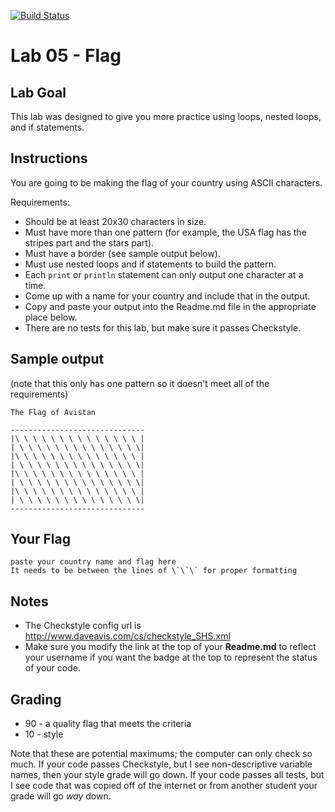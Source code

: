[![Build Status](https://travis-ci.com/StratfordHS-CS2/lab-05-flag-username.svg)](https://travis-ci.com/StratfordHS-CS2/lab-05-flag-username)

# Lab 05 - Flag

## Lab Goal
This lab was designed to give you more practice using loops, nested loops, and if statements.

## Instructions
You are going to be making the flag of your country using ASCII characters.

Requirements:
* Should be at least 20x30 characters in size.
* Must have more than one pattern (for example, the USA flag has the stripes part and the stars part).
* Must have a border (see sample output below).
* Must use nested loops and if statements to build the pattern.
* Each `print` or `println` statement can only output one character at a time.
* Come up with a name for your country and include that in the output.
* Copy and paste your output into the Readme.md file in the appropriate place below.
* There are no tests for this lab, but make sure it passes Checkstyle.

## Sample output
(note that this only has one pattern so it doesn't meet all of the requirements)
```
The Flag of Avistan

------------------------------
|\ \ \ \ \ \ \ \ \ \ \ \ \ \ |
| \ \ \ \ \ \ \ \ \ \ \ \ \ \|
|\ \ \ \ \ \ \ \ \ \ \ \ \ \ |
| \ \ \ \ \ \ \ \ \ \ \ \ \ \|
|\ \ \ \ \ \ \ \ \ \ \ \ \ \ |
| \ \ \ \ \ \ \ \ \ \ \ \ \ \|
|\ \ \ \ \ \ \ \ \ \ \ \ \ \ |
| \ \ \ \ \ \ \ \ \ \ \ \ \ \|
------------------------------
```

## Your Flag
```
paste your country name and flag here
It needs to be between the lines of \`\`\` for proper formatting
```

## Notes
* The Checkstyle config url is http://www.daveavis.com/cs/checkstyle_SHS.xml
* Make sure you modify the link at the top of your **Readme.md** to reflect your username if you want the badge at the top to represent the status of your code.



## Grading
* 90 - a quality flag that meets the criteria
* 10 - style

Note that these are potential maximums; the computer can only check so much.  If your code passes Checkstyle, but I see non-descriptive variable names, then your style grade will go down.  If your code passes all tests, but I see code that was copied off of the internet or from another student your grade will go *way* down.
